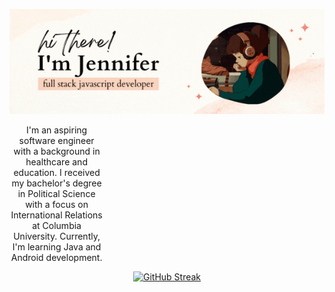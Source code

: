 

<p align="center">

  <img src="img/jennifer.gif" alt="Jennifer GIF" width="850">
</p>

<div style="width: 30%" align="center">

I'm an aspiring software engineer with a background in healthcare and education. I received my bachelor's degree in Political Science with a focus on International Relations at Columbia University. Currently, I'm learning Java and Android development.

</div>

<p align="center">
<a href="https://git.io/streak-stats">
<img src="https://streak-stats.demolab.com?user=jennisung&theme=submarine-flowers" alt="GitHub Streak">
</a>
</p>


<!-- 
<div style="display: flex; justify-content: center; margin-bottom: 20px;">
<img src="img/banner.gif" alt="Lofi Girl" width="400">
</div> -->






